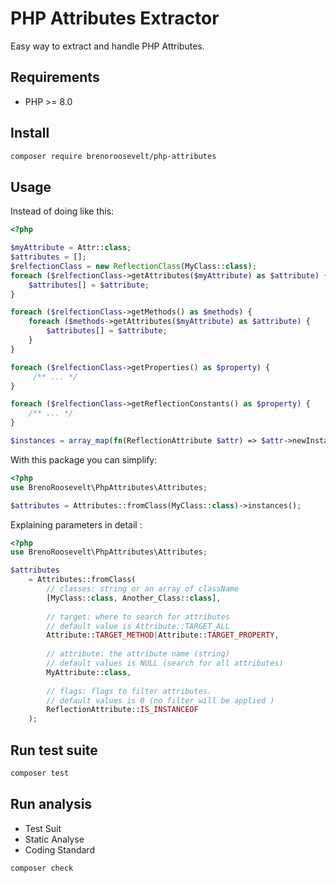 # PHP Attributes Extractor

Easy way to extract and handle PHP Attributes.

## Requirements

* PHP >= 8.0

## Install 

```bash
composer require brenoroosevelt/php-attributes
```

## Usage
Instead of doing like this:

```php
<?php

$myAttribute = Attr::class;
$attributes = [];
$relfectionClass = new ReflectionClass(MyClass::class);
foreach ($relfectionClass->getAttributes($myAttribute) as $attribute) {
    $attributes[] = $attribute;
}

foreach ($relfectionClass->getMethods() as $methods) {
    foreach ($methods->getAttributes($myAttribute) as $attribute) {
        $attributes[] = $attribute;
    }
}

foreach ($relfectionClass->getProperties() as $property) {
     /** ... */
}

foreach ($relfectionClass->getReflectionConstants() as $property) {
    /** ... */
}

$instances = array_map(fn(ReflectionAttribute $attr) => $attr->newInstance(), $attributes);
```
With this package you can simplify: 
```php
<?php
use BrenoRoosevelt\PhpAttributes\Attributes;

$attributes = Attributes::fromClass(MyClass::class)->instances();
```
Explaining parameters in detail :
```php
<?php
use BrenoRoosevelt\PhpAttributes\Attributes;

$attributes 
    = Attributes::fromClass(
        // classes: string or an array of className
        [MyClass::class, Another_Class::class],
        
        // target: where to search for attributes
        // default value is Attribute::TARGET_ALL
        Attribute::TARGET_METHOD|Attribute::TARGET_PROPERTY,  
        
        // attribute: the attribute name (string)
        // default values is NULL (search for all attributes)
        MyAttribute::class, 
        
        // flags: flags to filter attributes.     
        // default values is 0 (no filter will be applied )
        ReflectionAttribute::IS_INSTANCEOF
    );

```



## Run test suite

```bash
composer test
```

## Run analysis
* Test Suit
* Static Analyse
* Coding Standard

```bash
composer check
```

